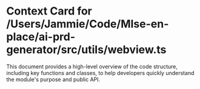 # Context Card for /Users/Jammie/Code/MIse-en-place/ai-prd-generator/src/utils/webview.ts

This document provides a high-level overview of the code structure, including key functions and classes, to help developers quickly understand the module's purpose and public API.
